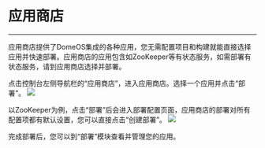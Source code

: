 # 应用商店
---
应用商店提供了DomeOS集成的各种应用，您无需配置项目和构建就能直接选择应用并快速部署。应用商店的应用包含如ZooKeeper等有状态服务，如需部署有状态服务，请到应用商店选择并部署。

点击控制台左侧导航栏的“应用商店”，进入应用商店。选择一个应用并点击“部署”。
![](http://881471b33d4f9.cdn.sohucs.com/q_mini/newproject6.jpg)

以ZooKeeper为例，点击“部署”后会进入部署配置页面，应用商店的部署对所有配置项都有默认设置，您可以直接点击“创建部署”。
![](http://881471b33d4f9.cdn.sohucs.com/q_mini/newproject6.jpg)

完成部署后，您可以到“部署”模块查看并管理您的应用。
